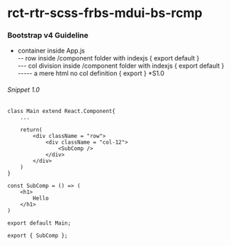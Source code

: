 # rct-rtr-scss-frbs-mdui-bs-rcmp

### Bootstrap v4 Guideline

- container inside App.js <br />
	-- row inside /component folder with indexjs { export default } <br />
		--- col division inside /component folder with indexjs { export default } <br />
			----- a mere html no col definition { export } *S1.0 <br />


###### Snippet 1.0

	class Main extend React.Component{
		...
		
		return(
			<div className = "row">
				<div className = "col-12">
					<SubComp />
				</div>
			</div>
		)
	}

	const SubComp = () => (
		<h1>
			Hello
		</h1>
	)

	export default Main;

	export { SubComp };